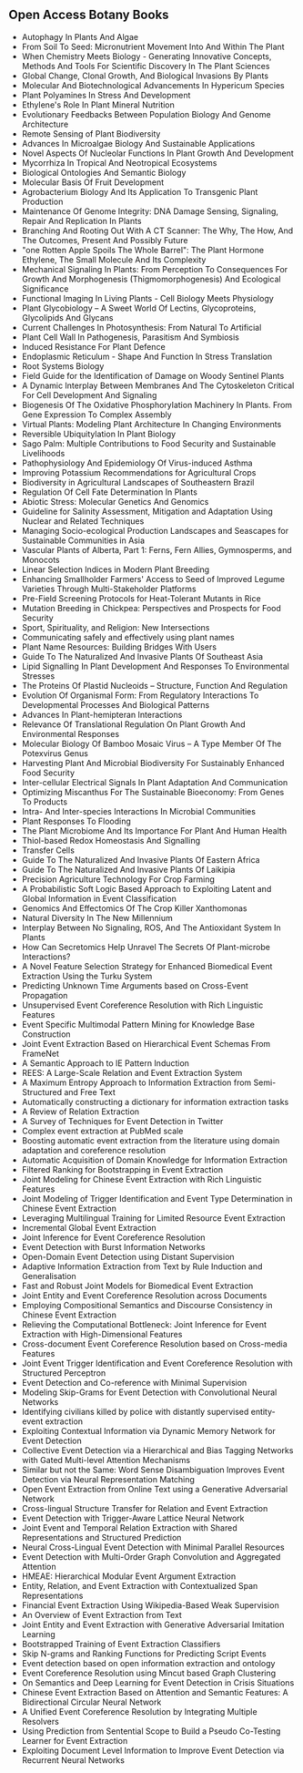 <h2> Open Access Botany Books </h2>



<ul>

                             

 <li><a target="_blank" href="https://github.com/manjunath5496/Open-Access-Botany-Books/blob/master/bot(1).PDF" style="text-decoration:none;">Autophagy In Plants And Algae</a></li>

 <li><a target="_blank" href="https://github.com/manjunath5496/Open-Access-Botany-Books/blob/master/bot(2).pdf" style="text-decoration:none;">From Soil To Seed: Micronutrient Movement Into And Within The Plant</a></li>

<li><a target="_blank" href="https://github.com/manjunath5496/Open-Access-Botany-Books/blob/master/bot(3).pdf" style="text-decoration:none;">When Chemistry Meets
Biology - Generating Innovative Concepts, Methods And Tools For Scientific Discovery In The Plant Sciences</a></li>
 <li><a target="_blank" href="https://github.com/manjunath5496/Open-Access-Botany-Books/blob/master/bot(4).pdf" style="text-decoration:none;">Global Change, Clonal Growth, And
Biological Invasions By Plants</a></li>                              
<li><a target="_blank" href="https://github.com/manjunath5496/Open-Access-Botany-Books/blob/master/bot(5).pdf" style="text-decoration:none;">Molecular And Biotechnological
Advancements In Hypericum Species</a></li>
<li><a target="_blank" href="https://github.com/manjunath5496/Open-Access-Botany-Books/blob/master/bot(6).pdf" style="text-decoration:none;">Plant Polyamines In Stress
And Development</a></li>
 <li><a target="_blank" href="https://github.com/manjunath5496/Open-Access-Botany-Books/blob/master/bot(7).pdf" style="text-decoration:none;">Ethylene's Role In
Plant Mineral Nutrition</a></li>

 <li><a target="_blank" href="https://github.com/manjunath5496/Open-Access-Botany-Books/blob/master/bot(8).pdf" style="text-decoration:none;"> Evolutionary Feedbacks Between
Population Biology And Genome Architecture</a></li>
   <li><a target="_blank" href="https://github.com/manjunath5496/Open-Access-Botany-Books/blob/master/bot(9).pdf" style="text-decoration:none;">Remote Sensing of Plant Biodiversity</a></li>
  
   
 <li><a target="_blank" href="https://github.com/manjunath5496/Open-Access-Botany-Books/blob/master/bot(10).pdf" style="text-decoration:none;">Advances In Microalgae
Biology And Sustainable Applications</a></li>                              
<li><a target="_blank" href="https://github.com/manjunath5496/Open-Access-Botany-Books/blob/master/bot(11).pdf" style="text-decoration:none;">Novel Aspects Of Nucleolar
Functions In Plant Growth And Development</a></li>
<li><a target="_blank" href="https://github.com/manjunath5496/Open-Access-Botany-Books/blob/master/bot(12).pdf" style="text-decoration:none;">Mycorrhiza In Tropical
And Neotropical Ecosystems</a></li>
<li><a target="_blank" href="https://github.com/manjunath5496/Open-Access-Botany-Books/blob/master/bot(13).pdf" style="text-decoration:none;">Biological Ontologies And
Semantic Biology</a></li>

<li><a target="_blank" href="https://github.com/manjunath5496/Open-Access-Botany-Books/blob/master/bot(14).pdf" style="text-decoration:none;">Molecular Basis Of Fruit
Development</a></li>
                              
<li><a target="_blank" href="https://github.com/manjunath5496/Open-Access-Botany-Books/blob/master/bot(15).pdf" style="text-decoration:none;">Agrobacterium
Biology And Its Application To Transgenic Plant Production</a></li>

<li><a target="_blank" href="https://github.com/manjunath5496/Open-Access-Botany-Books/blob/master/bot(16).pdf" style="text-decoration:none;">Maintenance Of Genome
Integrity: DNA Damage Sensing, Signaling, Repair And Replication In Plants</a></li>

  <li><a target="_blank" href="https://github.com/manjunath5496/Open-Access-Botany-Books/blob/master/bot(17).pdf" style="text-decoration:none;">Branching And Rooting Out
With A CT Scanner: The Why, The How, And The Outcomes, Present And Possibly Future</a></li>   
  
<li><a target="_blank" href="https://github.com/manjunath5496/Open-Access-Botany-Books/blob/master/bot(18).pdf" style="text-decoration:none;">"one Rotten Apple
Spoils The Whole Barrel": The Plant Hormone Ethylene, The Small Molecule And Its Complexity</a></li> 

  
<li><a target="_blank" href="https://github.com/manjunath5496/Open-Access-Botany-Books/blob/master/bot(19).pdf" style="text-decoration:none;">Mechanical Signaling In Plants:
From Perception To Consequences For Growth And Morphogenesis (Thigmomorphogenesis) And Ecological Significance</a></li> 

<li><a target="_blank" href="https://github.com/manjunath5496/Open-Access-Botany-Books/blob/master/bot(20).pdf" style="text-decoration:none;">Functional Imaging In
Living Plants - Cell Biology Meets Physiology</a></li>

<li><a target="_blank" href="https://github.com/manjunath5496/Open-Access-Botany-Books/blob/master/bot(21).pdf" style="text-decoration:none;">Plant Glycobiology – A
Sweet World Of Lectins, Glycoproteins, Glycolipids And Glycans</a></li>
<li><a target="_blank" href="https://github.com/manjunath5496/Open-Access-Botany-Books/blob/master/bot(22).pdf" style="text-decoration:none;">Current Challenges In
Photosynthesis: From Natural To Artificial</a></li> 
 <li><a target="_blank" href="https://github.com/manjunath5496/Open-Access-Botany-Books/blob/master/bot(23).pdf" style="text-decoration:none;">Plant Cell Wall In Pathogenesis, Parasitism And Symbiosis</a></li> 
 

   <li><a target="_blank" href="https://github.com/manjunath5496/Open-Access-Botany-Books/blob/master/bot(24).pdf" style="text-decoration:none;">Induced Resistance For Plant Defence</a></li>
 
   <li><a target="_blank" href="https://github.com/manjunath5496/Open-Access-Botany-Books/blob/master/bot(25).pdf" style="text-decoration:none;">Endoplasmic Reticulum -
Shape And Function In Stress Translation</a></li>                              
 <li><a target="_blank" href="https://github.com/manjunath5496/Open-Access-Botany-Books/blob/master/bot(26).pdf" style="text-decoration:none;">Root Systems Biology</a></li>
 <li><a target="_blank" href="https://github.com/manjunath5496/Open-Access-Botany-Books/blob/master/bot(27).pdf" style="text-decoration:none;">Field Guide for the Identification of Damage on Woody Sentinel Plants</a></li>
   
 
   <li><a target="_blank" href="https://github.com/manjunath5496/Open-Access-Botany-Books/blob/master/bot(28).pdf" style="text-decoration:none;">A Dynamic Interplay Between
Membranes And The Cytoskeleton Critical For Cell Development And Signaling</a></li>
 
   <li><a target="_blank" href="https://github.com/manjunath5496/Open-Access-Botany-Books/blob/master/bot(29).pdf" style="text-decoration:none;">Biogenesis Of The Oxidative
Phosphorylation Machinery In Plants. From Gene Expression To Complex Assembly </a></li>                              

  <li><a target="_blank" href="https://github.com/manjunath5496/Open-Access-Botany-Books/blob/master/bot(30).pdf" style="text-decoration:none;">Virtual Plants: Modeling
Plant Architecture In Changing Environments</a></li>
 
   <li><a target="_blank" href="https://github.com/manjunath5496/Open-Access-Botany-Books/blob/master/bot(31).pdf" style="text-decoration:none;">Reversible Ubiquitylation In
Plant Biology</a></li> 
    <li><a target="_blank" href="https://github.com/manjunath5496/Open-Access-Botany-Books/blob/master/bot(32).pdf" style="text-decoration:none;">Sago Palm:
Multiple Contributions to Food Security and Sustainable Livelihoods</a></li> 

   <li><a target="_blank" href="https://github.com/manjunath5496/Open-Access-Botany-Books/blob/master/bot(33).pdf" style="text-decoration:none;">Pathophysiology And Epidemiology Of Virus-induced Asthma</a></li>                              

  <li><a target="_blank" href="https://github.com/manjunath5496/Open-Access-Botany-Books/blob/master/bot(34).pdf" style="text-decoration:none;">Improving
Potassium Recommendations for Agricultural Crops</a></li> 
 
  <li><a target="_blank" href="https://github.com/manjunath5496/Open-Access-Botany-Books/blob/master/bot(35).pdf" style="text-decoration:none;">Biodiversity in Agricultural Landscapes of Southeastern Brazil</a></li> 

  <li><a target="_blank" href="https://github.com/manjunath5496/Open-Access-Botany-Books/blob/master/bot(36).pdf" style="text-decoration:none;">Regulation Of Cell Fate
Determination In Plants</a></li> 
 
<li><a target="_blank" href="https://github.com/manjunath5496/Open-Access-Botany-Books/blob/master/bot(37).pdf" style="text-decoration:none;">Abiotic Stress: Molecular
Genetics And Genomics</a></li>
 <li><a target="_blank" href="https://github.com/manjunath5496/Open-Access-Botany-Books/blob/master/bot(38).pdf" style="text-decoration:none;">Guideline for Salinity
Assessment, Mitigation and Adaptation Using Nuclear and Related Techniques</a></li>
<li><a target="_blank" href="https://github.com/manjunath5496/Open-Access-Botany-Books/blob/master/bot(39).pdf" style="text-decoration:none;">Managing
Socio-ecological Production Landscapes and Seascapes for Sustainable Communities in Asia</a></li>
 <li><a target="_blank" href="https://github.com/manjunath5496/Open-Access-Botany-Books/blob/master/bot(40).pdf" style="text-decoration:none;">Vascular Plants of Alberta, Part 1: Ferns, Fern Allies, Gymnosperms, and Monocots</a></li>                              
<li><a target="_blank" href="https://github.com/manjunath5496/Open-Access-Botany-Books/blob/master/bot(41).pdf" style="text-decoration:none;">Linear Selection
Indices in Modern Plant Breeding</a></li>
<li><a target="_blank" href="https://github.com/manjunath5496/Open-Access-Botany-Books/blob/master/bot(42).pdf" style="text-decoration:none;">Enhancing Smallholder
Farmers' Access to Seed of Improved Legume Varieties Through Multi-Stakeholder Platforms</a></li>
 
  <li><a target="_blank" href="https://github.com/manjunath5496/Open-Access-Botany-Books/blob/master/bot(43).pdf" style="text-decoration:none;">Pre-Field Screening
Protocols for Heat-Tolerant Mutants in Rice</a></li>
 <li><a target="_blank" href="https://github.com/manjunath5496/Open-Access-Botany-Books/blob/master/bot(44).pdf" style="text-decoration:none;">Mutation Breeding in Chickpea: Perspectives and Prospects for Food Security</a></li>
   <li><a target="_blank" href="https://github.com/manjunath5496/Open-Access-Botany-Books/blob/master/bot(45).pdf" style="text-decoration:none;">Sport, Spirituality,
and Religion: New Intersections</a></li>  
   
<li><a target="_blank" href="https://github.com/manjunath5496/Open-Access-Botany-Books/blob/master/bot(46).pdf" style="text-decoration:none;">Communicating safely and effectively using plant names </a></li> 
                             
<li><a target="_blank" href="https://github.com/manjunath5496/Open-Access-Botany-Books/blob/master/bot(47).pdf" style="text-decoration:none;">Plant Name Resources: Building Bridges With Users</a></li>
<li><a target="_blank" href="https://github.com/manjunath5496/Open-Access-Botany-Books/blob/master/bot(48).pdf" style="text-decoration:none;">Guide To The Naturalized And Invasive Plants Of Southeast Asia</a></li>

<li><a target="_blank" href="https://github.com/manjunath5496/Open-Access-Botany-Books/blob/master/bot(49).pdf" style="text-decoration:none;">Lipid Signalling In
Plant Development And Responses To Environmental Stresses</a></li>
                              
<li><a target="_blank" href="https://github.com/manjunath5496/Open-Access-Botany-Books/blob/master/bot(50).pdf" style="text-decoration:none;">The Proteins Of Plastid
Nucleoids – Structure, Function And Regulation</a></li>
<li><a target="_blank" href="https://github.com/manjunath5496/Open-Access-Botany-Books/blob/master/bot(51).pdf" style="text-decoration:none;">Evolution Of Organismal
Form: From Regulatory Interactions To Developmental Processes And Biological Patterns</a></li>
<li><a target="_blank" href="https://github.com/manjunath5496/Open-Access-Botany-Books/blob/master/bot(52).pdf" style="text-decoration:none;">Advances In
Plant-hemipteran Interactions</a></li>

<li><a target="_blank" href="https://github.com/manjunath5496/Open-Access-Botany-Books/blob/master/bot(53).pdf" style="text-decoration:none;">Relevance Of Translational
Regulation On Plant Growth And Environmental Responses</a></li>
 
<li><a target="_blank" href="https://github.com/manjunath5496/Open-Access-Botany-Books/blob/master/bot(54).pdf" style="text-decoration:none;">Molecular Biology Of Bamboo
Mosaic Virus – A Type Member Of The Potexvirus Genus </a></li>

<li><a target="_blank" href="https://github.com/manjunath5496/Open-Access-Botany-Books/blob/master/bot(55).pdf" style="text-decoration:none;">Harvesting Plant And Microbial
Biodiversity For Sustainably Enhanced Food Security</a></li>
 
  <li><a target="_blank" href="https://github.com/manjunath5496/Open-Access-Botany-Books/blob/master/bot(56).pdf" style="text-decoration:none;">Inter-cellular Electrical
Signals In Plant Adaptation And Communication </a></li>                              

  <li><a target="_blank" href="https://github.com/manjunath5496/Open-Access-Botany-Books/blob/master/bot(57).pdf" style="text-decoration:none;">Optimizing Miscanthus For The
Sustainable Bioeconomy: From Genes To Products</a></li>
 
   <li><a target="_blank" href="https://github.com/manjunath5496/Open-Access-Botany-Books/blob/master/bot(58).pdf" style="text-decoration:none;">Intra- And Inter-species
Interactions In Microbial Communities</a></li>
    <li><a target="_blank" href="https://github.com/manjunath5496/Open-Access-Botany-Books/blob/master/bot(59).pdf" style="text-decoration:none;">Plant Responses To Flooding</a></li>
 
  <li><a target="_blank" href="https://github.com/manjunath5496/Open-Access-Botany-Books/blob/master/bot(60).pdf" style="text-decoration:none;">The Plant Microbiome And
Its Importance For Plant And Human Health</a></li>
 
   <li><a target="_blank" href="https://github.com/manjunath5496/Open-Access-Botany-Books/blob/master/bot(61).pdf" style="text-decoration:none;"> Thiol-based Redox
Homeostasis And Signalling</a></li>
 
   <li><a target="_blank" href="https://github.com/manjunath5496/Open-Access-Botany-Books/blob/master/bot(62).pdf" style="text-decoration:none;">Transfer Cells</a></li>
 
   <li><a target="_blank" href="https://github.com/manjunath5496/Open-Access-Botany-Books/blob/master/bot(63).pdf" style="text-decoration:none;">Guide To The Naturalized And Invasive Plants Of Eastern Africa</a></li>                              

  <li><a target="_blank" href="https://github.com/manjunath5496/Open-Access-Botany-Books/blob/master/bot(64).pdf" style="text-decoration:none;">Guide To The Naturalized And Invasive Plants Of Laikipia</a></li>
 
   <li><a target="_blank" href="https://github.com/manjunath5496/Open-Access-Botany-Books/blob/master/bot(65).pdf" style="text-decoration:none;">Precision
Agriculture Technology For Crop Farming </a></li> 

   <li><a target="_blank" href="https://github.com/manjunath5496/Open-Access-Botany-Books/blob/master/bot(66).pdf" style="text-decoration:none;">A Probabilistic Soft Logic Based Approach to Exploiting Latent and Global Information in Event Classification</a></li> 
 
   <li><a target="_blank" href="https://github.com/manjunath5496/Open-Access-Botany-Books/blob/master/bot(67).pdf" style="text-decoration:none;">Genomics And Effectomics Of
The Crop Killer Xanthomonas</a></li>                              

  <li><a target="_blank" href="https://github.com/manjunath5496/Open-Access-Botany-Books/blob/master/bot(68).pdf" style="text-decoration:none;">Natural Diversity In The
New Millennium</a></li> 
 
  
   <li><a target="_blank" href="https://github.com/manjunath5496/Open-Access-Botany-Books/blob/master/bot(69).pdf" style="text-decoration:none;">Interplay Between No
Signaling, ROS, And The Antioxidant System In Plants</a></li>                              

  <li><a target="_blank" href="https://github.com/manjunath5496/Open-Access-Botany-Books/blob/master/bot(70).pdf" style="text-decoration:none;">How Can Secretomics Help
Unravel The Secrets Of Plant-microbe Interactions?</a></li> 
  
 
 <li><a target="_blank" href="https://github.com/manjunath5496/Open-Access-Botany-Books/blob/master/bot(71).pdf" style="text-decoration:none;">A Novel Feature Selection Strategy for Enhanced Biomedical Event Extraction Using the Turku System</a></li>
 
 <li><a target="_blank" href="https://github.com/manjunath5496/Open-Access-Botany-Books/blob/master/bot(72).pdf" style="text-decoration:none;">Predicting Unknown Time Arguments
based on Cross-Event Propagation</a></li> 
 
 
 <li><a target="_blank" href="https://github.com/manjunath5496/Open-Access-Botany-Books/blob/master/bot(73).pdf" style="text-decoration:none;">Unsupervised Event Coreference Resolution with Rich Linguistic Features</a></li>
  <li><a target="_blank" href="https://github.com/manjunath5496/Open-Access-Botany-Books/blob/master/bot(74).pdf" style="text-decoration:none;">Event Specific Multimodal Pattern Mining for Knowledge Base Construction</a></li>
    <li><a target="_blank" href="https://github.com/manjunath5496/Open-Access-Botany-Books/blob/master/bot(75).pdf" style="text-decoration:none;">Joint Event Extraction Based on Hierarchical Event Schemas From FrameNet</a></li>                        
<li><a target="_blank" href="https://github.com/manjunath5496/Open-Access-Botany-Books/blob/master/bot(76).pdf" style="text-decoration:none;">A Semantic Approach to IE Pattern Induction</a></li>

 <li><a target="_blank" href="https://github.com/manjunath5496/Open-Access-Botany-Books/blob/master/bot(77).pdf" style="text-decoration:none;">REES: A Large-Scale Relation and Event Extraction System</a></li> 
 
 
 <li><a target="_blank" href="https://github.com/manjunath5496/Open-Access-Botany-Books/blob/master/bot(78).pdf" style="text-decoration:none;">A Maximum Entropy Approach to
Information Extraction from Semi-Structured and Free Text</a></li>
  <li><a target="_blank" href="https://github.com/manjunath5496/Open-Access-Botany-Books/blob/master/bot(79).pdf" style="text-decoration:none;">Automatically constructing a dictionary for information extraction tasks</a></li>


 <li><a target="_blank" href="https://github.com/manjunath5496/Open-Access-Botany-Books/blob/master/bot(80).pdf" style="text-decoration:none;">A Review of Relation Extraction</a></li> 
 
 
 <li><a target="_blank" href="https://github.com/manjunath5496/Open-Access-Botany-Books/blob/master/bot(81).pdf" style="text-decoration:none;">A Survey of Techniques for Event Detection in Twitter</a></li>
  <li><a target="_blank" href="https://github.com/manjunath5496/Open-Access-Botany-Books/blob/master/bot(82).pdf" style="text-decoration:none;">Complex event extraction at PubMed scale</a></li>

 <li><a target="_blank" href="https://github.com/manjunath5496/Open-Access-Botany-Books/blob/master/bot(83).pdf" style="text-decoration:none;">Boosting automatic event extraction from the literature using domain adaptation and coreference resolution</a></li>
  <li><a target="_blank" href="https://github.com/manjunath5496/Open-Access-Botany-Books/blob/master/bot(84).pdf" style="text-decoration:none;">Automatic Acquisition of Domain Knowledge for Information Extraction</a></li>

 <li><a target="_blank" href="https://github.com/manjunath5496/Open-Access-Botany-Books/blob/master/bot(85).pdf" style="text-decoration:none;">Filtered Ranking for Bootstrapping in Event Extraction</a></li>
  <li><a target="_blank" href="https://github.com/manjunath5496/Open-Access-Botany-Books/blob/master/bot(86).pdf" style="text-decoration:none;">Joint Modeling for Chinese Event Extraction with Rich Linguistic Features</a></li>

 <li><a target="_blank" href="https://github.com/manjunath5496/Open-Access-Botany-Books/blob/master/bot(87).pdf" style="text-decoration:none;">Joint Modeling of Trigger Identification and Event Type Determination in Chinese Event Extraction</a></li>
  <li><a target="_blank" href="https://github.com/manjunath5496/Open-Access-Botany-Books/blob/master/bot(88).pdf" style="text-decoration:none;">Leveraging Multilingual Training for Limited Resource Event Extraction</a></li>
  <li><a target="_blank" href="https://github.com/manjunath5496/Open-Access-Botany-Books/blob/master/bot(89).pdf" style="text-decoration:none;">Incremental Global Event Extraction</a></li>
  
  
  <li><a target="_blank" href="https://github.com/manjunath5496/Open-Access-Botany-Books/blob/master/bot(90).pdf" style="text-decoration:none;"> Joint Inference for Event Coreference Resolution</a></li>
  <li><a target="_blank" href="https://github.com/manjunath5496/Open-Access-Botany-Books/blob/master/bot(91).pdf" style="text-decoration:none;">Event Detection with Burst Information Networks</a></li>

 <li><a target="_blank" href="https://github.com/manjunath5496/Open-Access-Botany-Books/blob/master/bot(92).pdf" style="text-decoration:none;">Open-Domain Event Detection using Distant Supervision</a></li>
  <li><a target="_blank" href="https://github.com/manjunath5496/Open-Access-Botany-Books/blob/master/bot(93).pdf" style="text-decoration:none;">Adaptive Information Extraction from Text by Rule Induction and Generalisation</a></li>
  <li><a target="_blank" href="https://github.com/manjunath5496/Open-Access-Botany-Books/blob/master/bot(94).pdf" style="text-decoration:none;">Fast and Robust Joint Models for Biomedical Event Extraction</a></li> 
  
   <li><a target="_blank" href="https://github.com/manjunath5496/Open-Access-Botany-Books/blob/master/bot(95).pdf" style="text-decoration:none;">Joint Entity and Event Coreference Resolution across Documents</a></li>  
  
<li><a target="_blank" href="https://github.com/manjunath5496/Open-Access-Botany-Books/blob/master/bot(96).pdf" style="text-decoration:none;">Employing Compositional Semantics and Discourse Consistency in Chinese Event Extraction</a></li> 
  
  
<li><a target="_blank" href="https://github.com/manjunath5496/Open-Access-Botany-Books/blob/master/bot(97).pdf" style="text-decoration:none;">Relieving the Computational Bottleneck: Joint Inference for Event Extraction with High-Dimensional Features</a></li>


 <li><a target="_blank" href="https://github.com/manjunath5496/Open-Access-Botany-Books/blob/master/bot(98).pdf" style="text-decoration:none;">Cross-document Event Coreference Resolution based on Cross-media Features</a></li> 
  
   <li><a target="_blank" href="https://github.com/manjunath5496/Open-Access-Botany-Books/blob/master/bot(99).pdf" style="text-decoration:none;">Joint Event Trigger Identification and Event Coreference Resolution with Structured Perceptron</a></li>  
  
<li><a target="_blank" href="https://github.com/manjunath5496/Open-Access-Botany-Books/blob/master/bot(100).pdf" style="text-decoration:none;">Event Detection and Co-reference with Minimal Supervision</a></li>  
  
 <li><a target="_blank" href="https://github.com/manjunath5496/Open-Access-Botany-Books/blob/master/bot(101).pdf" style="text-decoration:none;">Modeling Skip-Grams for Event Detection with Convolutional Neural Networks</a></li> 
  
   <li><a target="_blank" href="https://github.com/manjunath5496/Open-Access-Botany-Books/blob/master/bot(102).pdf" style="text-decoration:none;">Identifying civilians killed by police with distantly supervised entity-event extraction</a></li> 
  
   
 <li><a target="_blank" href="https://github.com/manjunath5496/Open-Access-Botany-Books/blob/master/bot(103).pdf" style="text-decoration:none;">Exploiting Contextual Information via Dynamic Memory Network for Event Detection</a></li> 
  
   <li><a target="_blank" href="https://github.com/manjunath5496/Open-Access-Botany-Books/blob/master/bot(104).pdf" style="text-decoration:none;">Collective Event Detection via a Hierarchical and Bias Tagging Networks with Gated Multi-level Attention Mechanisms</a></li>  
   
 <li><a target="_blank" href="https://github.com/manjunath5496/Open-Access-Botany-Books/blob/master/bot(105).pdf" style="text-decoration:none;">Similar but not the Same: Word Sense Disambiguation Improves Event Detection via Neural Representation Matching</a></li> 
 
<li><a target="_blank" href="https://github.com/manjunath5496/Open-Access-Botany-Books/blob/master/bot(106).pdf" style="text-decoration:none;">Open Event Extraction from Online Text using a Generative Adversarial Network</a></li> 
  
   <li><a target="_blank" href="https://github.com/manjunath5496/Open-Access-Botany-Books/blob/master/bot(107).pdf" style="text-decoration:none;">Cross-lingual Structure Transfer for Relation and Event Extraction</a></li> 
  
   
 <li><a target="_blank" href="https://github.com/manjunath5496/Open-Access-Botany-Books/blob/master/bot(108).pdf" style="text-decoration:none;">Event Detection with Trigger-Aware Lattice Neural Network</a></li> 
  
   <li><a target="_blank" href="https://github.com/manjunath5496/Open-Access-Botany-Books/blob/master/bot(109).pdf" style="text-decoration:none;">Joint Event and Temporal Relation Extraction with Shared Representations and Structured Prediction</a></li>  
   
 <li><a target="_blank" href="https://github.com/manjunath5496/Open-Access-Botany-Books/blob/master/bot(110).pdf" style="text-decoration:none;">Neural Cross-Lingual Event Detection with Minimal Parallel Resources </a></li>  
   
<li><a target="_blank" href="https://github.com/manjunath5496/Open-Access-Botany-Books/blob/master/bot(111).pdf" style="text-decoration:none;">Event Detection with Multi-Order Graph Convolution and Aggregated Attention</a></li> 
  
   
 <li><a target="_blank" href="https://github.com/manjunath5496/Open-Access-Botany-Books/blob/master/bot(112).pdf" style="text-decoration:none;">HMEAE: Hierarchical Modular Event Argument Extraction</a></li> 
  
   <li><a target="_blank" href="https://github.com/manjunath5496/Open-Access-Botany-Books/blob/master/bot(113).pdf" style="text-decoration:none;">Entity, Relation, and Event Extraction with Contextualized Span Representations</a></li>  
   
<li><a target="_blank" href="https://github.com/manjunath5496/Open-Access-Botany-Books/blob/master/bot(114).pdf" style="text-decoration:none;">Financial Event Extraction Using Wikipedia-Based Weak Supervision</a></li>
 <li><a target="_blank" href="https://github.com/manjunath5496/Open-Access-Botany-Books/blob/master/bot(115).pdf" style="text-decoration:none;">An Overview of Event Extraction from Text</a></li>  
   
 <li><a target="_blank" href="https://github.com/manjunath5496/Open-Access-Botany-Books/blob/master/bot(116).pdf" style="text-decoration:none;">Joint Entity and Event Extraction with Generative Adversarial Imitation Learning</a></li>   
   
   <li><a target="_blank" href="https://github.com/manjunath5496/Open-Access-Botany-Books/blob/master/bot(117).pdf" style="text-decoration:none;">Bootstrapped Training of Event Extraction Classifiers</a></li>  
   
 <li><a target="_blank" href="https://github.com/manjunath5496/Open-Access-Botany-Books/blob/master/bot(118).pdf" style="text-decoration:none;">Skip N-grams and Ranking Functions for Predicting Script Events</a></li>  
   
  <li><a target="_blank" href="https://github.com/manjunath5496/Open-Access-Botany-Books/blob/master/bot(119).pdf" style="text-decoration:none;">Event detection based on open information extraction and ontology</a></li> 
  
   <li><a target="_blank" href="https://github.com/manjunath5496/Open-Access-Botany-Books/blob/master/bot(120).pdf" style="text-decoration:none;">Event Coreference Resolution using Mincut based Graph Clustering</a></li>  
   
 <li><a target="_blank" href="https://github.com/manjunath5496/Open-Access-Botany-Books/blob/master/bot(121).pdf" style="text-decoration:none;">On Semantics and Deep Learning for Event Detection in Crisis Situations</a></li>   
   
   <li><a target="_blank" href="https://github.com/manjunath5496/Open-Access-Botany-Books/blob/master/bot(122).pdf" style="text-decoration:none;">Chinese Event Extraction Based on Attention and Semantic Features: A Bidirectional Circular Neural Network</a></li>  
     
<li><a target="_blank" href="https://github.com/manjunath5496/Open-Access-Botany-Books/blob/master/bot(123).pdf" style="text-decoration:none;">A Unified Event Coreference Resolution by Integrating Multiple Resolvers</a></li>  
   
 <li><a target="_blank" href="https://github.com/manjunath5496/Open-Access-Botany-Books/blob/master/bot(124).pdf" style="text-decoration:none;">Using Prediction from Sentential Scope to Build a Pseudo Co-Testing Learner for Event Extraction</a></li>   
   
   <li><a target="_blank" href="https://github.com/manjunath5496/Open-Access-Botany-Books/blob/master/bot(125).pdf" style="text-decoration:none;">Exploiting Document Level Information to Improve Event Detection via Recurrent Neural Networks</a></li>   
  </ul>
